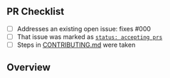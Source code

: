 <!-- 👋 Hi, thanks for sending a PR to release-it-action! 📤
Please fill out all fields below and make sure each item is true and [x] checked.
Otherwise we may not be able to review your PR. -->

## PR Checklist

- [ ] Addresses an existing open issue: fixes #000
- [ ] That issue was marked as [`status: accepting prs`](https://github.com/JoshuaKGoldberg/release-it-action/issues?q=is%3Aopen+is%3Aissue+label%3A%22status%3A+accepting+prs%22)
- [ ] Steps in [CONTRIBUTING.md](https://github.com/JoshuaKGoldberg/release-it-action/blob/main/.github/CONTRIBUTING.md) were taken

## Overview

<!-- Description of what is changed and how the code change does that. -->
